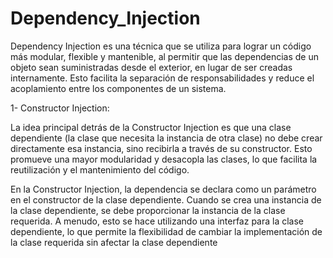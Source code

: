 # Dependency_Injection
Dependency Injection es una técnica que se utiliza para lograr un código más modular, flexible y mantenible, al permitir que las dependencias de un objeto sean suministradas desde el exterior, en lugar de ser creadas internamente. Esto facilita la separación de responsabilidades y reduce el acoplamiento entre los componentes de un sistema.

1- Constructor Injection:

La idea principal detrás de la Constructor Injection es que una clase dependiente (la clase que necesita la instancia de otra clase) no debe crear directamente esa instancia, sino recibirla a través de su constructor. Esto promueve una mayor modularidad y desacopla las clases, lo que facilita la reutilización y el mantenimiento del código.

En la Constructor Injection, la dependencia se declara como un parámetro en el constructor de la clase dependiente. Cuando se crea una instancia de la clase dependiente, se debe proporcionar la instancia de la clase requerida. A menudo, esto se hace utilizando una interfaz para la clase dependiente, lo que permite la flexibilidad de cambiar la implementación de la clase requerida sin afectar la clase dependiente